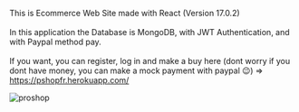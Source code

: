 This is Ecommerce Web Site made with React (Version 17.0.2)
<br />
<br />
In this application the Database is MongoDB, with JWT Authentication, and with Paypal method pay.
<br />
<br />
If you want, you can register, log in and make a buy here (dont worry if you dont have money, you can make a mock payment with paypal 😉) => https://pshopfr.herokuapp.com/

![proshop](https://user-images.githubusercontent.com/50790233/117601976-ef33fc80-b125-11eb-8a7e-9e631f1f57a4.JPG)
